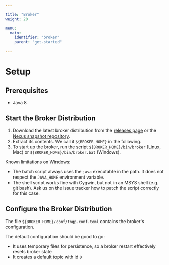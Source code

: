 ```yaml
---

title: "Broker"
weight: 20

menu:
  main:
    identifier: "broker"
    parent: "get-started"

---
```


# Setup

## Prerequisites

* Java 8

## Start the Broker Distribution

1. Download the latest broker distribution from the [releases page](https://github.com/camunda-tngp/camunda-tngp/releases) or the [Nexus snapshot repository](https://app.camunda.com/nexus/content/repositories/camunda-tngp-snapshots/org/camunda/tngp/tngp-distribution/).
1. Extract its contents. We call it `${BROKER_HOME}` in the following.
1. To start up the broker, run the script `${BROKER_HOME}/bin/broker` (Linux, Mac) or `${BROKER_HOME}/bin/broker.bat` (Windows).

Known limitations on Windows:

* The batch script always uses the `java` executable in the path. It does not respect the `JAVA_HOME` environment variable.
* The shell script works fine with Cygwin, but not in an MSYS shell (e.g. git bash). Ask us on the issue tracker how to patch the script correctly for this case.

## Configure the Broker Distribution

The file `${BROKER_HOME}/conf/tngp.conf.toml` contains the broker's configuration.

The default configuration should be good to go:

* It uses temporary files for persistence, so a broker restart effectively resets broker state
* It creates a default topic with id `0`

